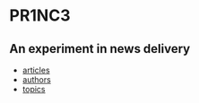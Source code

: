 
# PR1NC3

## An experiment in news delivery

  * [articles](./articles/)
  * [authors](./authors/)
  * [topics](./topics/)
  